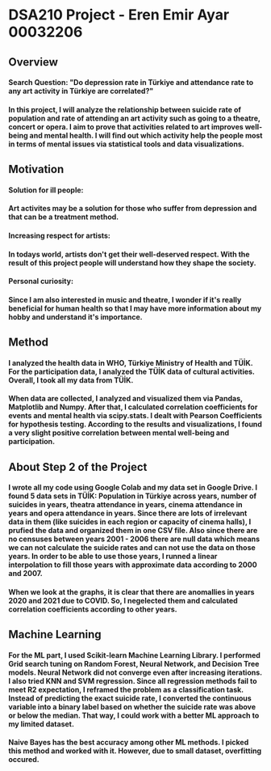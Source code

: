 # DSA210 Project - Eren Emir Ayar 00032206

## Overview

#### Search Question: "Do depression rate in Türkiye and attendance rate to any art activity in Türkiye are correlated?"
#### In this project, I will analyze the relationship between suicide rate of population and rate of attending an art activity such as going to a theatre, concert or opera. I aim to prove that activities related to art improves well-being and mental health. I will find out which activity help the people most in terms of mental issues via statistical tools and data visualizations.



## Motivation

#### **Solution for ill people:** 
#### Art activites may be a solution for those who suffer from depression and that can be a treatment method.

#### **Increasing respect for artists:** 

#### In todays world, artists don't get their well-deserved respect. With the result of this project people will understand how they shape the society.

#### **Personal curiosity:** 
#### Since I am also interested in music and theatre, I wonder if it's really beneficial for human health so that I may have more information about my hobby and understand it's importance.

## Method

#### I analyzed the health data in WHO, Türkiye Ministry of Health and TÜİK. For the participation data, I analyzed the TÜİK data of cultural activities. Overall, I took all my data from TÜİK.
#### When data are collected, I analyzed and visualized them via Pandas, Matplotlib and Numpy. After that, I calculated correlation coefficients for events and mental health via scipy.stats. I dealt with Pearson Coefficients for hypothesis testing. According to the results and visualizations, I found a very slight positive correlation between mental well-being and participation.

## About Step 2 of the Project

#### I wrote all my code using Google Colab and my data set in Google Drive. I found 5 data sets in TÜİK: Population in Türkiye across years, number of suicides in years, theatra attendance in years, cinema attendance in years and opera attendance in years. Since there are lots of irrelevant data in them (like suicides in each region or capacity of cinema halls), I prufied the data and organized them in one CSV file. Also since there are no censuses between years 2001 - 2006 there are null data which means we can not calculate the suicide rates and can not use the data on those years. In order to be able to use those years, I runned a linear interpolation to fill those years with approximate data according to 2000 and 2007.

#### When we look at the graphs, it is clear that there are anomallies in years 2020 and 2021 due to COVID. So, I negelected them and calculated correlation coefficients according to other years.

## Machine Learning

#### For the ML part, I used Scikit-learn Machine Learning Library. I performed Grid search tuning on Random Forest, Neural Network, and Decision Tree models. Neural Network did not converge even after increasing iterations. I also tried KNN and SVM regression. Since all regression methods fail to meet R2 expectation, I reframed the problem  as a classification task. Instead of predicting the exact suicide rate, I converted the continuous variable into a binary label based on whether the suicide rate was above or below the median. That way, I could work with a better ML approach to my limited dataset. 

#### Naive Bayes has the best accuracy among other ML methods. I picked this method and worked with it. However, due to small dataset, overfitting occured.




